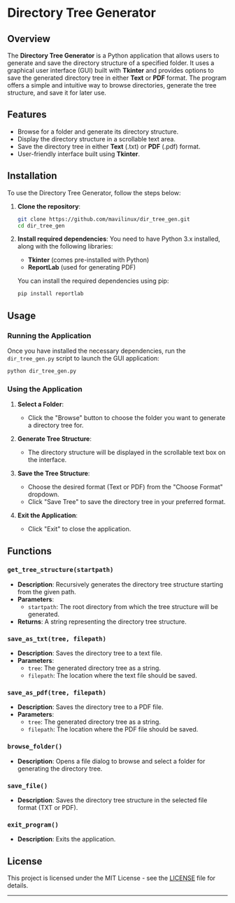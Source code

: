 # Directory Tree Generator

## Overview

The **Directory Tree Generator** is a Python application that allows users to generate and save the directory structure of a specified folder. It uses a graphical user interface (GUI) built with **Tkinter** and provides options to save the generated directory tree in either **Text** or **PDF** format. The program offers a simple and intuitive way to browse directories, generate the tree structure, and save it for later use.

## Features

- Browse for a folder and generate its directory structure.
- Display the directory structure in a scrollable text area.
- Save the directory tree in either **Text** (.txt) or **PDF** (.pdf) format.
- User-friendly interface built using **Tkinter**.

## Installation

To use the Directory Tree Generator, follow the steps below:

1. **Clone the repository**:
   ```bash
   git clone https://github.com/mavilinux/dir_tree_gen.git
   cd dir_tree_gen
   ```

2. **Install required dependencies**:
   You need to have Python 3.x installed, along with the following libraries:
   - **Tkinter** (comes pre-installed with Python)
   - **ReportLab** (used for generating PDF)

   You can install the required dependencies using pip:
   ```bash
   pip install reportlab
   ```

## Usage

### Running the Application

Once you have installed the necessary dependencies, run the `dir_tree_gen.py` script to launch the GUI application:

```bash
python dir_tree_gen.py
```

### Using the Application

1. **Select a Folder**: 
   - Click the "Browse" button to choose the folder you want to generate a directory tree for.

2. **Generate Tree Structure**: 
   - The directory structure will be displayed in the scrollable text box on the interface.

3. **Save the Tree Structure**:
   - Choose the desired format (Text or PDF) from the "Choose Format" dropdown.
   - Click "Save Tree" to save the directory tree in your preferred format.
   
4. **Exit the Application**:
   - Click "Exit" to close the application.

## Functions

### `get_tree_structure(startpath)`
- **Description**: Recursively generates the directory tree structure starting from the given path.
- **Parameters**: 
  - `startpath`: The root directory from which the tree structure will be generated.
- **Returns**: A string representing the directory tree structure.

### `save_as_txt(tree, filepath)`
- **Description**: Saves the directory tree to a text file.
- **Parameters**:
  - `tree`: The generated directory tree as a string.
  - `filepath`: The location where the text file should be saved.

### `save_as_pdf(tree, filepath)`
- **Description**: Saves the directory tree to a PDF file.
- **Parameters**:
  - `tree`: The generated directory tree as a string.
  - `filepath`: The location where the PDF file should be saved.

### `browse_folder()`
- **Description**: Opens a file dialog to browse and select a folder for generating the directory tree.

### `save_file()`
- **Description**: Saves the directory tree structure in the selected file format (TXT or PDF).

### `exit_program()`
- **Description**: Exits the application.

## License

This project is licensed under the MIT License - see the [LICENSE](LICENSE) file for details.

---